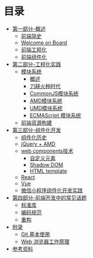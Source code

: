 # 目录

* [第一部分-概述](part-1/index.md)
  * [前端简史](part-1/前端简史.md)
  * [Welcome on Board](part-1/chapter-1-welcome-on-board.md)
  * [前端工程化](part-1/chapter-2-前端工程化的定义.md)
  * [前端组件化](part-1/chapter-3.md)
* [第二部分-工程化实践](part-2/index.md)
  * [模块系统](part-2/chapter-1.md)
    * [概述](part-2/chapter-1-模块系统/section-1-概述.md)
    * [刀耕火种时代](part-2/chapter-1-模块系统/section-2-刀耕火种时代.md)
    * [CommonJS模块系统](part-2/chapter-1-模块系统/section-3-common-js.md)
    * [AMD模块系统](part-2/chapter-1-模块系统/section-4-amd.md)
    * [UMD模块系统](part-2/chapter-1-模块系统/section-5-umd.md)
    * [ECMAScript 模块系统](part-2/chapter-1-模块系统/section-6-esm.md)
  * [前端资源构建](part-2/index.md)
* [第三部分-组件化开发](part-3/index.md)
  * [组件化历史]()
  * [jQuery + AMD]()
  * [web components技术](part-3/chapter-2-web-components/index.md)
    * [自定义元素](part-3/chapter-2-web-components/article-1-custom-elements.md)
    * [Shadow DOM](part-3/chapter-2-web-components/article-2-shadow-dom.md)
    * [HTML template](part-3/chapter-2-web-components/article-3-template.md)
  * [React](part-3/chapter-3-react/index.md)
  * [Vue]()
  * [微信小程序组件化开发实践]()
* [第四部分-前端开发中的常见话题](part-3/index.md)
  * [标准库](part-4/01-标准库.md)
  * [编码规范](part-4/02-编码规范.md)
  * [重构](part-4/03-重构.md)
* [附录]()
  * [Git 基本使用](part-5/01-git-intro.md)
  * [Web 浏览器工作原理](part-5/02-about-web-browsers.md)
* [参考资料](part-6/index.md)
